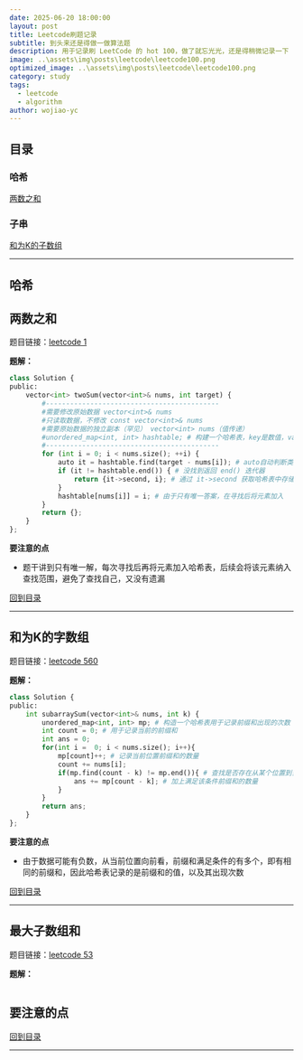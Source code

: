 ```yaml
---
date: 2025-06-20 18:00:00
layout: post
title: Leetcode刷题记录
subtitle: 到头来还是得做一做算法题
description: 用于记录刷 LeetCode 的 hot 100，做了就忘光光，还是得稍微记录一下
image: ..\assets\img\posts\leetcode\leetcode100.png
optimized_image: ..\assets\img\posts\leetcode\leetcode100.png
category: study
tags:
  - leetcode
  - algorithm
author: wojiao-yc
---
```


## 目录

### 哈希
[两数之和](#两数之和)

### 子串
[和为K的子数组](#和为K的字数组)

---

## 哈希

## 两数之和

题目链接：[leetcode 1](https://leetcode.cn/problems/two-sum/)

**题解：**
```python
class Solution {
public:
    vector<int> twoSum(vector<int>& nums, int target) {
        #-------------------------------------------
        #需要修改原始数据 vector<int>& nums
        #只读取数据，不修改 const vector<int>& nums 
        #需要原始数据的独立副本（罕见） vector<int> nums（值传递）
        #unordered_map<int, int> hashtable; # 构建一个哈希表，key是数值，value是索引
        #-------------------------------------------
        for (int i = 0; i < nums.size(); ++i) {
            auto it = hashtable.find(target - nums[i]); # auto自动判断类型
            if (it != hashtable.end()) { # 没找到返回 end() 迭代器
                return {it->second, i}; # 通过 it->second 获取哈希表中存储的索引
            }
            hashtable[nums[i]] = i; # 由于只有唯一答案，在寻找后将元素加入
        }
        return {};
    }
};
```

**要注意的点**
- 题干讲到只有唯一解，每次寻找后再将元素加入哈希表，后续会将该元素纳入查找范围，避免了查找自己，又没有遗漏

[回到目录](#目录)

---



## 和为K的字数组

题目链接：[leetcode 560](https://leetcode.cn/problems/subarray-sum-equals-k/description/?envType=study-plan-v2&envId=top-100-liked)

**题解：**
```python
class Solution {
public:
    int subarraySum(vector<int>& nums, int k) {
        unordered_map<int, int> mp; # 构造一个哈希表用于记录前缀和出现的次数
        int count = 0; # 用于记录当前的前缀和
        int ans = 0; 
        for(int i =  0; i < nums.size(); i++){
            mp[count]++; # 记录当前位置前缀和的数量
            count += nums[i];
            if(mp.find(count - k) != mp.end()){ # 查找是否存在从某个位置到当前位置和为K
                ans += mp[count - k]; # 加上满足该条件前缀和的数量
            }
        }
        return ans;
    }
};
```

**要注意的点**
- 由于数据可能有负数，从当前位置向前看，前缀和满足条件的有多个，即有相同的前缀和，因此哈希表记录的是前缀和的值，以及其出现次数

[回到目录](#目录)

--- 


## 最大子数组和

题目链接：[leetcode 53](https://leetcode.cn/problems/maximum-subarray/description/?envType=study-plan-v2&envId=top-100-liked)

**题解：**
```python

```

**要注意的点**
- 

[回到目录](#目录)

--- 